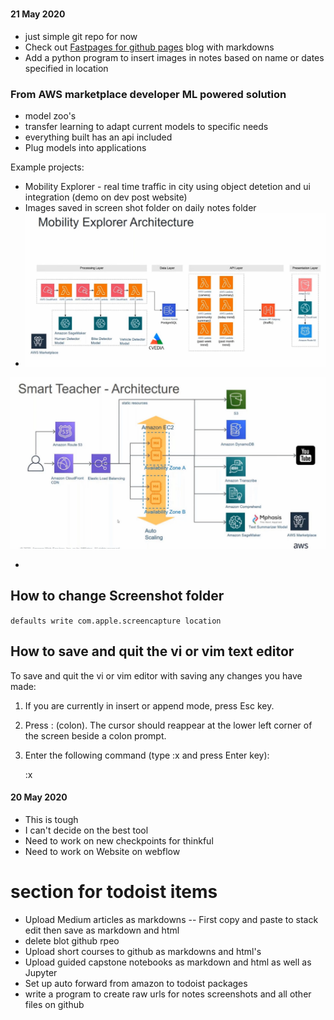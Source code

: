 # 
#### 21 May 2020
 - just simple git repo for now
 - Check out [Fastpages for github pages](https://fastpages.fast.ai/) blog with markdowns
 - Add a python program to insert images in notes based on name or dates specified in location
 
### From AWS marketplace developer ML powered solution
 - model zoo's
 - transfer learning to adapt current models to specific needs
 - everything built has an api included
 - Plug models into applications
 
Example projects:
	
 - Mobility Explorer - real time traffic in city using object detetion and ui integration (demo on dev post website)
 - Images saved in screen shot folder on daily notes folder
 - ![](https://raw.githubusercontent.com/AVJdataminer/Notes/master/screenshots/Screen%20Shot%202020-05-21%20at%2010.28.46%20AM.png)

![enter image description here](https://raw.githubusercontent.com/AVJdataminer/Notes/master/screenshots/Screen%20Shot%202020-05-21%20at%2010.30.46%20AM.png)


 
 - 
## How to change Screenshot folder
`defaults write com.apple.screencapture location `


## How to save and quit the vi or vim text editor

To save and quit the vi or vim editor with saving any changes you have made:

1.  If you are currently in insert or append mode, press  Esc  key.
2.  Press  :  (colon). The cursor should reappear at the lower left corner of the screen beside a colon prompt.
3.  Enter the following command (type  :x  and press  Enter  key):
    
    :x
#### 20 May 2020

 - This is tough
 - I can't decide on the best tool
 - Need to work on new checkpoints for thinkful
 - Need to work on Website on webflow

# section for todoist items

- Upload Medium articles as markdowns
--  First copy and paste to stack edit then save as markdown and html
- delete blot github rpeo
- Upload short courses to github as markdowns and html's
- Upload guided capstone notebooks as markdown and html as well as Jupyter
- Set up auto forward from amazon to todoist packages
- write a program to create raw urls for notes screenshots and all other files on github
<!--stackedit_data:
eyJoaXN0b3J5IjpbMTcxNTM0NzM5OCwtMTQ0NDcwNTgzLC02ND
U4MjAyNDYsMjA0MzMwNTQ4MiwtMTg4NDM3OTI1OCwyNTY2Mzgw
MDYsMTI2MTIyNzgzOCw1MjQ1NDIyMzAsNTU5ODYxMDkyXX0=
-->